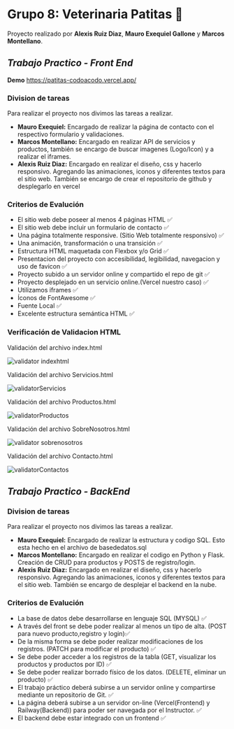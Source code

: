 
# Grupo 8: Veterinaria Patitas 🐾

Proyecto realizado por **Alexis Ruiz Diaz**, **Mauro Exequiel Gallone** y **Marcos Montellano**.

## *Trabajo Practico - Front End*

**Demo** https://patitas-codoacodo.vercel.app/

### Division de tareas
Para realizar el proyecto nos divimos las tareas a realizar.
- **Mauro Exequiel:** Encargado de realizar la página de contacto con el respectivo formulario y validaciones.  
- **Marcos Montellano:** Encargado en realizar API de servicios y productos, también se encargo de buscar imagenes (Logo/Icon) y a realizar el iframes.
- **Alexis Ruiz Diaz:** Encargado en realizar el diseño, css y hacerlo responsivo. Agregando las animaciones, iconos y diferentes textos para el sitio web. También se encargo de crear el repositorio de github y desplegarlo en vercel

### Criterios de Evalución
-  El sitio web debe poseer al menos 4 páginas HTML ✅
-  El sitio web debe incluir un formulario de contacto ✅
-  Una página totalmente responsive. (Sitio Web totalmente responsivo) ✅
-  Una animación, transformación o una transición ✅
-  Estructura HTML maquetada con Flexbox y/o Grid ✅
-  Presentacion del proyecto con accesibilidad, legibilidad, navegacion y uso de favicon  ✅
- Proyecto subido a un servidor online y compartido el repo de git ✅
- Proyecto desplejado en un servicio online.(Vercel nuestro caso) ✅
- Utilizamos iframes ✅
- Íconos de FontAwesome ✅
- Fuente Local ✅
- Excelente estructura semántica HTML ✅

### Verificación de Validacion HTML

Validación del archivo index.html

![validator indexhtml](https://github.com/alexis00rod/patitas/assets/106279615/b41db696-50bf-45c4-886a-e62f69e967f8)

Validación del archivo Servicios.html

![validatorServicios](https://github.com/alexis00rod/patitas/assets/106279615/2ac97e14-14d3-4840-ba6a-5d4014b985d0)

Validación del archivo Productos.html

![validatorProductos](https://github.com/alexis00rod/patitas/assets/106279615/d5a1be4c-5566-43c5-b67b-0dfe6d13d0ea)

Validación del archivo SobreNosotros.html

![validator sobrenosotros](https://github.com/alexis00rod/patitas/assets/106279615/cb4e7fb9-162b-471b-9b89-b2c432556832)

Validación del archivo Contacto.html

![validatorContactos](https://github.com/alexis00rod/patitas/assets/106279615/e45150e5-8cfa-41c3-845f-9c0432933b32)

## *Trabajo Practico - BackEnd*

### Division de tareas
Para realizar el proyecto nos divimos las tareas a realizar.
- **Mauro Exequiel:** Encargado de realizar la estructura y codigo SQL. Esto esta hecho en el archivo de basededatos.sql  
- **Marcos Montellano:** Encargado en realizar el codigo en Python y Flask. Creación de CRUD para productos y POSTS de registro/login.
- **Alexis Ruiz Diaz:** Encargado en realizar el diseño, css y hacerlo responsivo. Agregando las animaciones, iconos y diferentes textos para el sitio web. También se encargo de desplejar el backend en la nube.

### Criterios de Evalución
-  La base de datos debe desarrollarse en lenguaje SQL (MYSQL) ✅
-  A través del front se debe poder realizar al menos un tipo de alta.
(POST para nuevo producto,registro y login)✅
-  De la misma forma se debe poder realizar modificaciones de los
registros. (PATCH para modificar el producto) ✅
-  Se debe poder acceder a los registros de la tabla (GET, visualizar los productos y productos por ID) ✅
-  Se debe poder realizar borrado físico de los datos. (DELETE, eliminar un producto) ✅
-  El trabajo práctico deberá subirse a un servidor online y compartirse mediante un repositorio de Git. ✅
- La página deberá subirse a un servidor on-line (Vercel(Frontend) y Railway(Backend)) para poder ser navegada por el Instructor. ✅
- El backend debe estar integrado con un frontend ✅
